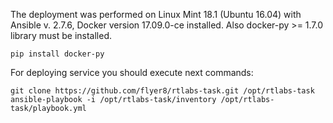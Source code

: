 The deployment was performed on Linux Mint 18.1 (Ubuntu 16.04) with Ansible v. 2.7.6, Docker version 17.09.0-ce installed.
Also docker-py >= 1.7.0 library must be installed.
```
pip install docker-py
```

For deploying service you should execute next commands:
```
git clone https://github.com/flyer8/rtlabs-task.git /opt/rtlabs-task
ansible-playbook -i /opt/rtlabs-task/inventory /opt/rtlabs-task/playbook.yml
```
